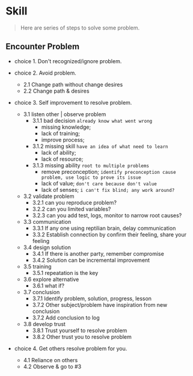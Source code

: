 # Skill
> Here are series of steps to solve some problem.

## Encounter Problem
- choice 1. Don't recognized/ignore problem.


- choice 2. Avoid problem.
  - 2.1 Change path without change desires
  - 2.2 Change path & desires


- choice 3. Self improvement to resolve problem.
  - 3.1 listen other | observe problem
    - 3.1.1 bad decision `already know what went wrong`
      - missing knowledge;
      - lack of training;
      - improve process;
    - 3.1.2 missing skill `have an idea of what need to learn`
      - lack of ability;
      - lack of resource;
    - 3.1.3 missing ability `root to multiple problems`
      - remove preconception; `identify preconception cause problem, use logic to prove its issue`
      - lack of value; `don't care because don't value`
      - lack of senses; `i can't fix blind; any work around?`
  - 3.2 validate problem
    - 3.2.1 can you reproduce problem?
    - 3.2.2 can you limited variables?
    - 3.2.3 can you add test, logs, monitor to narrow root causes?
  - 3.3 communication
    - 3.3.1 If any one using reptilian brain, delay communication
    - 3.3.2 Establish connection by confirm their feeling, share your feeling
  - 3.4 design solution
    - 3.4.1 If there is another party, remember compromise
    - 3.4.2 Solution can be incremental improvement
  - 3.5 training
    - 3.5.1 repeatation is the key
  - 3.6 explore alternative
    - 3.6.1 what if?
  - 3.7 conclusion
    - 3.7.1 Identify problem, solution, progress, lesson
    - 3.7.2 Other subject/problem have inspiration from new conclusion
    - 3.7.2 Add conclusion to log
  - 3.8 develop trust
    - 3.8.1 Trust yourself to resolve problem
    - 3.8.2 Other trust you to resolve problem


- choice 4. Get others resolve problem for you.
  - 4.1 Reliance on others
  - 4.2 Observe & go to #3
